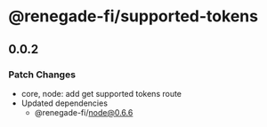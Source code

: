 # @renegade-fi/supported-tokens

## 0.0.2

### Patch Changes

- core, node: add get supported tokens route
- Updated dependencies
  - @renegade-fi/node@0.6.6
